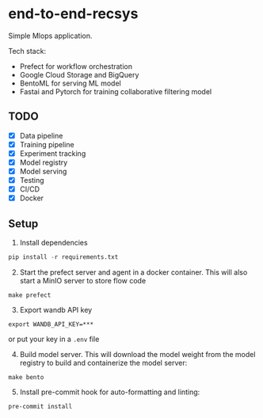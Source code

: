 # end-to-end-recsys
Simple Mlops application. 

Tech stack:
* Prefect for workflow orchestration
* Google Cloud Storage and BigQuery
* BentoML for serving ML model
* Fastai and Pytorch for training collaborative filtering model

## TODO 
- [x] Data pipeline
- [x] Training pipeline
- [x] Experiment tracking 
- [x] Model registry
- [x] Model serving
- [x] Testing
- [x] CI/CD
- [x] Docker 

## Setup

1. Install dependencies
```python
pip install -r requirements.txt
```

2. Start the prefect server and agent in a docker container. This will also start a MinIO server to store flow code
```
make prefect
```

3. Export wandb API key
```
export WANDB_API_KEY=***
```
or put your key in a `.env` file

4. Build model server. This will download the model weight from the model registry to build and containerize the model server:
```
make bento
```

5. Install pre-commit hook for auto-formatting and linting:
 ```
 pre-commit install
 ```
